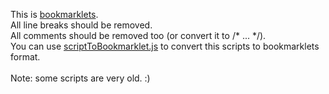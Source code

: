 This is <a href="http://en.wikipedia.org/wiki/Bookmarklet">bookmarklets</a>.<br/>
All line breaks should be removed.<br/>
All comments should be removed too (or convert it to /* ... */).<br/>
You can use <a href="https://github.com/Infocatcher/AkelPad_scripts/blob/master/scriptToBookmarklet.js">scriptToBookmarklet.js</a> to convert this scripts to bookmarklets format.<br/>
<br/>
Note: some scripts are very old. :)